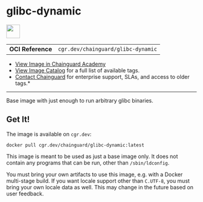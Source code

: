 <!--monopod:start-->
# glibc-dynamic

<!--url:start-->
<a href="https://wolfi.dev">
<!--logo:start-->
  <img src="https://storage.googleapis.com/chainguard-academy/logos/glibc-dynamic/logo.svg" width="36px" height="36px" />
<!--logo:end-->
</a>
<!--url:end-->

| | |
| - | - |
| **OCI Reference** | `cgr.dev/chainguard/glibc-dynamic` |

* [View Image in Chainguard Academy](https://edu.chainguard.dev/chainguard/chainguard-images/reference/glibc-dynamic/overview/)
* [View Image Catalog](https://console.enforce.dev/images/catalog) for a full list of available tags.
* [Contact Chainguard](https://www.chainguard.dev/chainguard-images) for enterprise support, SLAs, and access to older tags.*
---
<!--monopod:end-->

<!--overview:start-->
Base image with just enough to run arbitrary glibc binaries.
<!--overview:end-->

<!--getting:start-->
## Get It!
The image is available on `cgr.dev`:

```
docker pull cgr.dev/chainguard/glibc-dynamic:latest
```
<!--getting:end-->

<!--body:start-->
This image is meant to be used as just a base image only. It does not contain any programs that can be run, other than `/sbin/ldconfig`.

You must bring your own artifacts to use this image, e.g. with a Docker multi-stage build. If you want locale support other than `C.UTF-8`, you must bring your own locale data as well. This may change in the future based on user feedback.
<!--body:end-->

